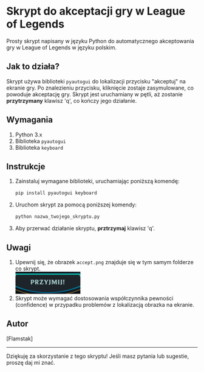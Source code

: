 # Skrypt do akceptacji gry w League of Legends

Prosty skrypt napisany w języku Python do automatycznego akceptowania gry w League of Legends w języku polskim.

## Jak to działa?

Skrypt używa biblioteki `pyautogui` do lokalizacji przycisku "akceptuj" na ekranie gry. Po znalezieniu przycisku, kliknięcie zostaje zasymulowane, co powoduje akceptację gry. Skrypt jest uruchamiany w pętli, aż zostanie <b>przytrzymany</b> klawisz 'q', co kończy jego działanie.

## Wymagania

1. Python 3.x
2. Biblioteka `pyautogui`
3. Biblioteka `keyboard`

## Instrukcje

1. Zainstaluj wymagane biblioteki, uruchamiając poniższą komendę:

    ```bash
    pip install pyautogui keyboard
    ```

2. Uruchom skrypt za pomocą poniższej komendy:

    ```bash
    python nazwa_twojego_skryptu.py
    ```

3. Aby przerwać działanie skryptu, <b>prztrzymaj</b> klawisz 'q'.

## Uwagi

1. Upewnij się, że obrazek `accept.png` znajduje się w tym samym folderze co skrypt.
   <br>![accept.png](accept.png)
2. Skrypt może wymagać dostosowania współczynnika pewności (confidence) w przypadku problemów z lokalizacją obrazka na ekranie.

## Autor

[Flamstak]

---

Dziękuję za skorzystanie z tego skryptu! Jeśli masz pytania lub sugestie, proszę daj mi znać.
